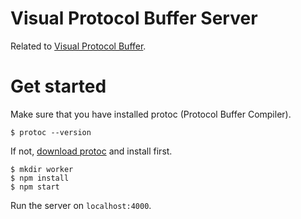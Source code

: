 # Visual Protocol Buffer Server

Related to [Visual Protocol Buffer](https://github.com/funcxy/visual-protobuf).

# Get started

Make sure that you have installed protoc (Protocol Buffer Compiler).

```
$ protoc --version
```

If not, [download protoc](https://github.com/google/protobuf/releases) and install first.

```
$ mkdir worker
$ npm install
$ npm start
```

Run the server on `localhost:4000`.